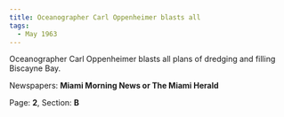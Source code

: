 ```yaml
---  
title: Oceanographer Carl Oppenheimer blasts all  
tags:  
  - May 1963  
---  
```

  
Oceanographer Carl Oppenheimer blasts all plans of dredging and filling Biscayne Bay.  
  
Newspapers: **Miami Morning News or The Miami Herald**  
  
Page: **2**, Section: **B** 
